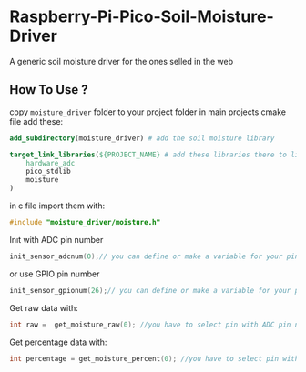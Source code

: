 # Raspberry-Pi-Pico-Soil-Moisture-Driver
A generic soil moisture driver for the ones selled in the web

## How To Use ?
copy ```moisture_driver``` folder to your project folder
in main projects cmake file add these:
```cmake
add_subdirectory(moisture_driver) # add the soil moisture library

target_link_libraries(${PROJECT_NAME} # add these libraries there to link to the executable
    hardware_adc
    pico_stdlib
    moisture
)
```

in c file import them with:

```c
#include "moisture_driver/moisture.h"
```

Inıt with ADC pin number
```c
init_sensor_adcnum(0);// you can define or make a variable for your pin
```
or use GPIO pin number
```c
init_sensor_gpionum(26);// you can define or make a variable for your pin
```
Get raw data with:
```c
int raw =  get_moisture_raw(0); //you have to select pin with ADC pin number 
```

Get percentage data with:
```c
int percentage = get_moisture_percent(0); //you have to select pin with ADC pin number 
```

